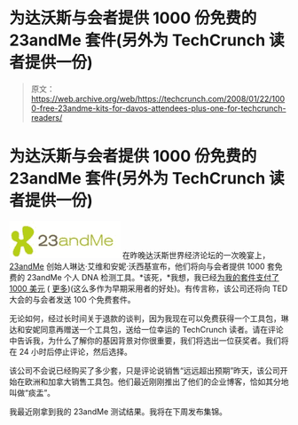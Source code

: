 # 为达沃斯与会者提供 1000 份免费的 23andMe 套件(另外为 TechCrunch 读者提供一份)

> 原文：<https://web.archive.org/web/https://techcrunch.com/2008/01/22/1000-free-23andme-kits-for-davos-attendees-plus-one-for-techcrunch-readers/>

# 为达沃斯与会者提供 1000 份免费的 23andMe 套件(另外为 TechCrunch 读者提供一份)

[![23andme.jpg](img/5a64b80b61da27b41f45455bff7ee66f.png)](https://web.archive.org/web/20230214085110/http://www.crunchbase.com/company/23andme) 在昨晚达沃斯世界经济论坛的一次晚宴上， [23andMe](https://web.archive.org/web/20230214085110/http://www.23andme.com/) 创始人琳达·艾维和安妮·沃西基宣布，他们将向与会者提供 1000 套免费的 23andMe 个人 DNA 检测工具。*该死，*我想，我已经[为我的套件支付了 1000 美元](https://web.archive.org/web/20230214085110/https://techcrunch.com/2007/12/06/step-1-i-purchased-a-23andme-dna-test/) ( [更多](https://web.archive.org/web/20230214085110/https://techcrunch.com/2007/12/16/23andme-step-2-spitting-in-a-tube/))(这么多作为早期采用者的好处)。有传言称，该公司还将向 TED 大会的与会者发送 100 个免费套件。

无论如何，经过长时间关于退款的谈判，因为我现在可以免费获得一个工具包，琳达和安妮同意再赠送一个工具包，送给一位幸运的 TechCrunch 读者。请在评论中告诉我，为什么了解你的基因背景对你很重要，我们将选出一位获奖者。我们将在 24 小时后停止评论，然后选择。

该公司不会说已经购买了多少套，只是评论说销售“远远超出预期”昨天，该公司开始在欧洲和加拿大销售工具包。他们最近刚刚推出了他们的企业博客，恰如其分地叫做“痰盂”。

我最近刚拿到我的 23andMe 测试结果。我将在下周发布集锦。